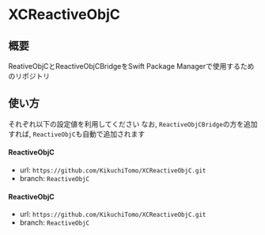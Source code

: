 # XCReactiveObjC
## 概要
ReativeObjCとReactiveObjCBridgeをSwift Package Managerで使用するためのリポジトリ

## 使い方
それぞれ以下の設定値を利用してください
なお, `ReactiveObjCBridge`の方を追加すれば, `ReactiveObjC`も自動で追加されます
#### ReactiveObjC
- url: `https://github.com/KikuchiTomo/XCReactiveObjC.git`
- branch: `ReactiveObjC`

#### ReactiveObjC
- url: `https://github.com/KikuchiTomo/XCReactiveObjC.git`
- branch: `ReactiveObjC`
